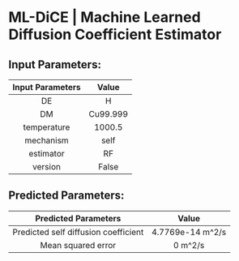 # ML-DiCE | Machine Learned Diffusion Coefficient Estimator

## Input Parameters:
|  Input Parameters   |    Value    |
|:-----------:|:-----------:|
 |  DE | H  | 
 |  DM | Cu99.999  | 
 |  temperature | 1000.5  | 
 |  mechanism | self  | 
 |  estimator | RF  | 
 |  version | False  | 
## Predicted Parameters:
|  Predicted Parameters   |    Value    |
|:-----------:|:-----------:|
 |  Predicted self diffusion coefficient | 4.7769e-14 m^2/s  | 
 |  Mean squared error | 0 m^2/s  | 

